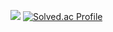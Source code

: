 <a href="https://www.instagram.com/d1mm1n1ng/" target="_blank"><img src="https://img.shields.io/badge/뱃지레이블-배경색?style=뱃지모양&logo=로고&logoColor=로고색상"/></a>
[![Solved.ac Profile](http://mazassumnida.wtf/api/v2/generate_badge?boj=ghdwlals0617)](https://solved.ac/ghdwlals0617/)

